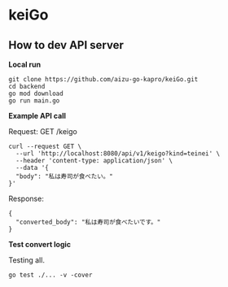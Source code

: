 # keiGo

## How to dev API server

**Local run**

```
git clone https://github.com/aizu-go-kapro/keiGo.git
cd backend
go mod download
go run main.go
```

**Example API call**

Request: GET /keigo

```
curl --request GET \
  --url 'http://localhost:8080/api/v1/keigo?kind=teinei' \
  --header 'content-type: application/json' \
  --data '{
  "body": "私は寿司が食べたい。"
}'
```

Response:

```
{
  "converted_body": "私は寿司が食べたいです。"
}
```

**Test convert logic**

Testing all.
```
go test ./... -v -cover
```
